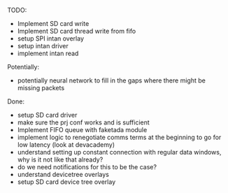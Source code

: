 TODO:

- Implement SD card write
- Implement SD card thread write from fifo
- setup SPI intan overlay
- setup intan driver
- implement intan read

Potentially:

- potentially neural network to fill in the gaps where there might be missing packets

Done:

- setup SD card driver
- make sure the prj conf works and is sufficient
- Implement FIFO queue with faketada module
- implement logic to renegotiate comms terms at the beginning to go for low latency (look at devacademy)
- understand setting up constant connection with regular data windows, why is it not like that already?
- do we need notifications for this to be the case?
- understand devicetree overlays
- setup SD card device tree overlay
